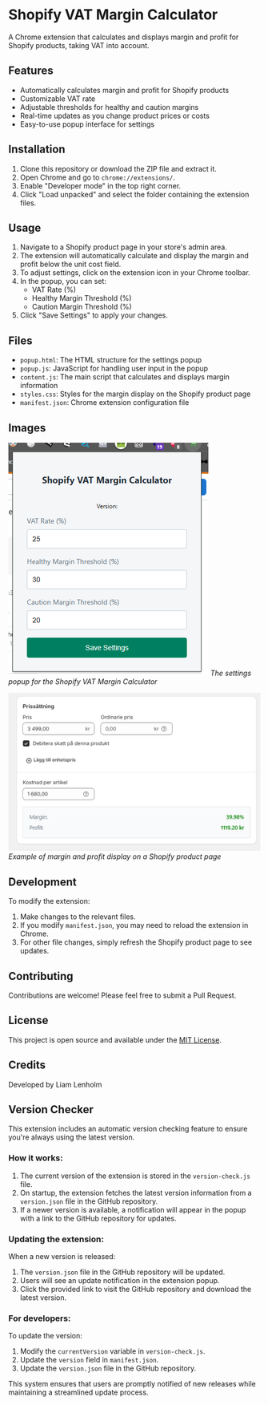 # Shopify VAT Margin Calculator

A Chrome extension that calculates and displays margin and profit for Shopify products, taking VAT into account.

## Features

- Automatically calculates margin and profit for Shopify products
- Customizable VAT rate
- Adjustable thresholds for healthy and caution margins
- Real-time updates as you change product prices or costs
- Easy-to-use popup interface for settings

## Installation

1. Clone this repository or download the ZIP file and extract it.
2. Open Chrome and go to `chrome://extensions/`.
3. Enable "Developer mode" in the top right corner.
4. Click "Load unpacked" and select the folder containing the extension files.

## Usage

1. Navigate to a Shopify product page in your store's admin area.
2. The extension will automatically calculate and display the margin and profit below the unit cost field.
3. To adjust settings, click on the extension icon in your Chrome toolbar.
4. In the popup, you can set:
   - VAT Rate (%)
   - Healthy Margin Threshold (%)
   - Caution Margin Threshold (%)
5. Click "Save Settings" to apply your changes.

## Files

- `popup.html`: The HTML structure for the settings popup
- `popup.js`: JavaScript for handling user input in the popup
- `content.js`: The main script that calculates and displays margin information
- `styles.css`: Styles for the margin display on the Shopify product page
- `manifest.json`: Chrome extension configuration file

## Images

![Extension Popup](./ReadME_Images/popup.PNG)
_The settings popup for the Shopify VAT Margin Calculator_

![Margin Display](./Readme_images/display.png)
_Example of margin and profit display on a Shopify product page_

## Development

To modify the extension:

1. Make changes to the relevant files.
2. If you modify `manifest.json`, you may need to reload the extension in Chrome.
3. For other file changes, simply refresh the Shopify product page to see updates.

## Contributing

Contributions are welcome! Please feel free to submit a Pull Request.

## License

This project is open source and available under the [MIT License](LICENSE).

## Credits

Developed by Liam Lenholm

## Version Checker

This extension includes an automatic version checking feature to ensure you're always using the latest version.

### How it works:

1. The current version of the extension is stored in the `version-check.js` file.
2. On startup, the extension fetches the latest version information from a `version.json` file in the GitHub repository.
3. If a newer version is available, a notification will appear in the popup with a link to the GitHub repository for updates.

### Updating the extension:

When a new version is released:

1. The `version.json` file in the GitHub repository will be updated.
2. Users will see an update notification in the extension popup.
3. Click the provided link to visit the GitHub repository and download the latest version.

### For developers:

To update the version:

1. Modify the `currentVersion` variable in `version-check.js`.
2. Update the `version` field in `manifest.json`.
3. Update the `version.json` file in the GitHub repository.

This system ensures that users are promptly notified of new releases while maintaining a streamlined update process.
